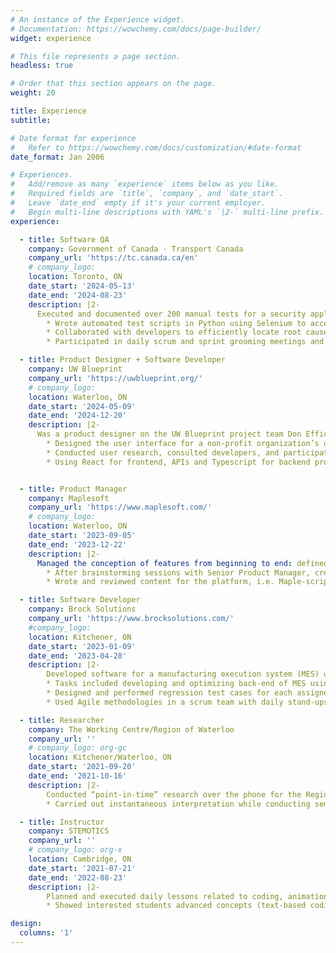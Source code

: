 ```yaml
---
# An instance of the Experience widget.
# Documentation: https://wowchemy.com/docs/page-builder/
widget: experience

# This file represents a page section.
headless: true

# Order that this section appears on the page.
weight: 20

title: Experience
subtitle:

# Date format for experience
#   Refer to https://wowchemy.com/docs/customization/#date-format
date_format: Jan 2006

# Experiences.
#   Add/remove as many `experience` items below as you like.
#   Required fields are `title`, `company`, and `date_start`.
#   Leave `date_end` empty if it's your current employer.
#   Begin multi-line descriptions with YAML's `|2-` multi-line prefix.
experience:

  - title: Software QA
    company: Government of Canada - Transport Canada
    company_url: 'https://tc.canada.ca/en'
    # company_logo:
    location: Toronto, ON
    date_start: '2024-05-13'
    date_end: '2024-08-23'
    description: |2-
      Executed and documented over 200 manual tests for a security application platform for two major production releases.
        * Wrote automated test scripts in Python using Selenium to accelerate existing manual testing processes
        * Collaborated with developers to efficiently locate root cause of bugs and resolve them under tight deadline constraints
        * Participated in daily scrum and sprint grooming meetings and presented testing findings to evaluate bug priority

  - title: Product Designer + Software Developer
    company: UW Blueprint
    company_url: 'https://uwblueprint.org/'
    # company_logo:
    location: Waterloo, ON
    date_start: '2024-05-09'
    date_end: '2024-12-20'
    description: |2-
      Was a product designer on the UW Blueprint project team Don Efficace, and a Software Developer on the Leukemia and Lymphoma Society of Canada project team.
        * Designed the user interface for a non-profit organization’s donation platform using Figma in a team of 3 designers
        * Conducted user research, consulted developers, and participated in client meetings to validate and/or iterate on designs
        * Using React for frontend, APIs and Typescript for backend processes, and custom databases to develop a participant-volunteer matching platform for the Leukemia and Lymphoma Society of Canada


  - title: Product Manager
    company: Maplesoft
    company_url: 'https://www.maplesoft.com/'
    # company_logo:
    location: Waterloo, ON
    date_start: '2023-09-05'
    date_end: '2023-12-22'
    description: |2-
      Managed the conception of features from beginning to end: defined the problem, identified users, researched solutions and designed a Figma wireframe accordingly to present to CEO and Director of Product Management. Then collaborated with developers, UI/UX designer, and QA to create final product
        * After brainstorming sessions with Senior Product Manager, created Figma prototypes of various potential feature V1s
        * Wrote and reviewed content for the platform, i.e. Maple-scripted mathematical documents and blog posts, to ensure that they are visually appealing and writing is cohesive for the user

  - title: Software Developer
    company: Brock Solutions
    company_url: 'https://www.brocksolutions.com/'
    #company_logo: 
    location: Kitchener, ON
    date_start: '2023-01-09'
    date_end: '2023-04-28'
    description: |2-
        Developed software for a manufacturing execution system (MES) used in an airbag manufacturing facility for Tesla, Toyota, Ford, and other major brands in order to streamline production process. 
        * Tasks included developing and optimizing back-end of MES using Java and SQL, e.g. SSMS database queries in IntelliJ and front-end development using JavaScript within the Thingworx framework, all in a Linux environment
        * Designed and performed regression test cases for each assigned task to ensure high quality system performance
        * Used Agile methodologies in a scrum team with daily stand-ups and sprint planning/overview meetings

  - title: Researcher
    company: The Working Centre/Region of Waterloo
    company_url: ''
    # company_logo: org-gc
    location: Kitchener/Waterloo, ON
    date_start: '2021-09-20'
    date_end: '2021-10-16'
    description: |2-
        Conducted “point-in-time” research over the phone for the Region of Waterloo to assess hidden homelessness among the Arabic-speaking community
        * Carried out instantaneous interpretation while conducting semi-structured interviews and used Excel to digitally log results, which are used by the Region of Waterloo to improve their support programs

  - title: Instructor
    company: STEMOTICS
    company_url: ''
    # company_logo: org-x
    location: Cambridge, ON
    date_start: '2021-07-21'
    date_end: '2022-08-23'
    description: |2-
        Planned and executed daily lessons related to coding, animation, game design, and robotics for children aged 4-14 independently and with a team
        * Showed interested students advanced concepts (text-based coding such as Python and HTML), developing coding and interpersonal skills

design:
  columns: '1'
---
```

